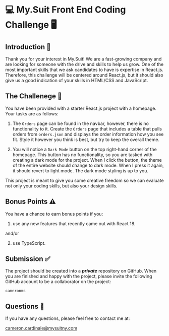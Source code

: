 # 💻 My.Suit Front End Coding Challenge 🖥️

## Introduction 👋

Thank you for your interest in My.Suit! We are a fast-growing company and are looking for someone with the drive and skills to help us grow. One of the most important skills that we ask candidates to have is expertise in React.js. Therefore, this challenge will be centered around React.js, but it should also give us a good indication of your skills in HTML/CSS and JavaScript.

## The Challenege 🏁

You have been provided with a starter React.js project with a homepage. Your tasks are as follows:

1. The `Orders` page can be found in the navbar, however, there is no functionality to it. Create the `Orders` page that includes a table that pulls orders from `orders.json` and displays the order information how you see fit. Style it however you think is best, but try to keep the overall theme.

2. You will notice a `Dark Mode` button on the top right-hand corner of the homepage. This button has no functionality, so you are tasked with creating a dark mode for the project. When I click the button, the theme of the entire website should change to dark mode. When I press it again, it should revert to light mode. The dark mode styling is up to you.

This project is meant to give you some creative freedom so we can evaluate not only your coding skills, but also your design skills.

## Bonus Points ⚠️

You have a chance to earn bonus points if you:

1. use any new features that recently came out with React 18.

and/or

2. use TypeScript.

## Submission ✅

The project should be created into a **_private_** repository on GitHub. When you are finished and happy with the project, please invite the following GitHub account to be a collaborator on the project:

`cameronms`

## Questions 💭

If you have any questions, please feel free to contact me at:

cameron.cardinale@mysuitny.com
